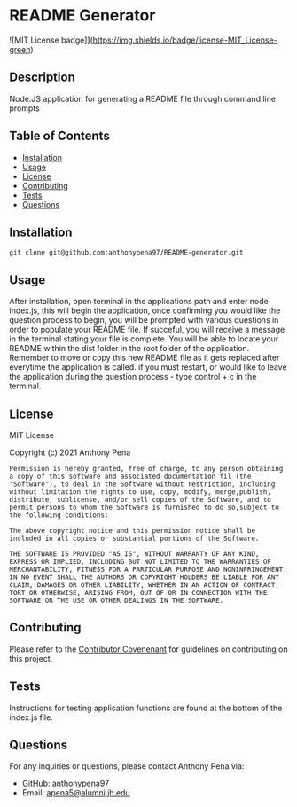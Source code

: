 # README Generator
![MIT License badge]](https://img.shields.io/badge/license-MIT_License-green)

 ## Description
 Node.JS application for generating a README file through command line prompts

 ## Table of Contents
 * [Installation](#installation)
 * [Usage](#usage)
 * [License](#license)
 * [Contributing](#contributing)
 * [Tests](#tests)
 * [Questions](#questions)

 ## Installation
  
    git clone git@github.com:anthonypena97/README-generator.git

## Usage
After installation, open terminal in the applications path and enter node index.js, this will begin the application, once confirming you would like the question process to begin, you will be prompted with various questions in order to populate your README file. If succeful, you will receive a message in the terminal stating your file is complete. You will be able to locate your README within the dist folder in the root folder of the application. Remember to move or copy this new README file as it gets replaced after everytime the application is called. if you must restart, or would like to leave the application during the question process - type control +  c in the terminal.

## License
  MIT License
    
  Copyright (c) 2021 Anthony Pena

    Permission is hereby granted, free of charge, to any person obtaining a copy of this software and associated documentation fil (the "Software"), to deal in the Software without restriction, including without limitation the rights to use, copy, modify, merge,publish, distribute, sublicense, and/or sell copies of the Software, and to permit persons to whom the Software is furnished to do so,subject to the following conditions:
            
    The above copyright notice and this permission notice shall be included in all copies or substantial portions of the Software.
            
    THE SOFTWARE IS PROVIDED "AS IS", WITHOUT WARRANTY OF ANY KIND, EXPRESS OR IMPLIED, INCLUDING BUT NOT LIMITED TO THE WARRANTIES OF MERCHANTABILITY, FITNESS FOR A PARTICULAR PURPOSE AND NONINFRINGEMENT. IN NO EVENT SHALL THE AUTHORS OR COPYRIGHT HOLDERS BE LIABLE FOR ANY CLAIM, DAMAGES OR OTHER LIABILITY, WHETHER IN AN ACTION OF CONTRACT, TORT OR OTHERWISE, ARISING FROM, OUT OF OR IN CONNECTION WITH THE SOFTWARE OR THE USE OR OTHER DEALINGS IN THE SOFTWARE.

## Contributing
Please refer to the [Contributor Covenenant](https://www.contributor-covenant.org/) for guidelines on contributing on this project.

 ## Tests
  
 Instructions for testing application functions are found at the bottom of the index.js file. 

## Questions
For any inquiries or questions, please contact Anthony Pena via:
* GitHub: [anthonypena97](https://github.com/anthonypena97)
* Email: <apena5@alumni.jh.edu>
